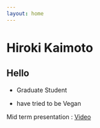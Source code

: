 ```yaml
---
layout: home
---
```



# Hiroki Kaimoto 

## Hello

- Graduate Student

- have tried to be Vegan

Mid term presentation : [Video](https://youtu.be/3Wg5OagyERs)
